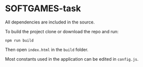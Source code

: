 # SOFTGAMES-task

All dependencies are included in the source.

To build the project clone or download the repo and run:

    npm run build

Then open `index.html` in the `build` folder.

Most constants used in the application can be edited in `config.js`.
